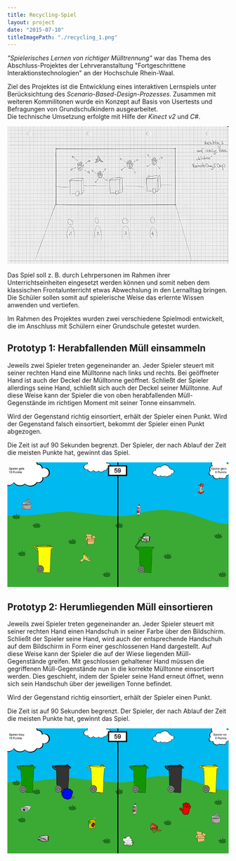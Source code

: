 ```yaml
---
title: Recycling-Spiel
layout: project
date: "2015-07-10"
titleImagePath: "./recycling_1.png"
---
```

_"Spielerisches Lernen von richtiger Mülltrennung"_ war das Thema des Abschluss-Projektes der Lehrveranstaltung "Fortgeschrittene Interaktionstechnologien" an der Hochschule Rhein-Waal.

Ziel des Projektes ist die Entwicklung eines interaktiven Lernspiels unter Berücksichtung des _Scenario-Based-Design-Prozesses_. Zusammen mit weiteren Kommilitonen wurde ein Konzept auf Basis von Usertests und Befragungen von Grundschulkindern ausgearbeitet.<br/>
Die technische Umsetzung erfolgte mit Hilfe der _Kinect v2_ und _C#_.

<image-with-lightbox>
    <img src="./recycling_2.jpg"/>
</image-with-lightbox>

Das Spiel soll z. B. durch Lehrpersonen im Rahmen ihrer Unterrichtseinheiten eingesetzt werden können und somit neben dem klassischen Frontalunterricht etwas Abwechslung in den Lernalltag bringen. Die Schüler sollen somit auf spielerische Weise das erlernte Wissen anwenden und vertiefen.

Im Rahmen des Projektes wurden zwei verschiedene Spielmodi entwickelt, die im Anschluss mit Schülern einer Grundschule getestet wurden.

## Prototyp 1: Herabfallenden Müll einsammeln
Jeweils zwei Spieler treten gegeneinander an. Jeder Spieler steuert mit seiner rechten Hand eine Mülltonne nach links und rechts. Bei geöffneter Hand ist auch der Deckel der Mülltonne geöffnet. Schließt der Spieler allerdings seine Hand, schließt sich auch der Deckel seiner Mülltonne. Auf diese Weise kann der Spieler die von oben herabfallenden Müll-Gegenstände im richtigen Moment mit seiner Tonne einsammeln.

Wird der Gegenstand richtig einsortiert, erhält der Spieler einen Punkt. Wird der Gegenstand falsch einsortiert, bekommt der Spieler einen Punkt abgezogen.

Die Zeit ist auf 90 Sekunden begrenzt. Der Spieler, der nach Ablauf der Zeit die meisten Punkte hat, gewinnt das Spiel.

<image-with-lightbox>
    <img src="./recycling_3.png"/>
</image-with-lightbox>

## Prototyp 2: Herumliegenden Müll einsortieren
Jeweils zwei Spieler treten gegeneinander an. Jeder Spieler steuert mit seiner rechten Hand einen Handschuh in seiner Farbe über den Bildschirm. Schließt der Spieler seine Hand, wird auch der entsprechende Handschuh auf dem Bildschirm in Form einer geschlossenen Hand dargestellt. Auf diese Weise kann der Spieler die auf der Wiese liegenden Müll-Gegenstände greifen. Mit geschlossen gehaltener Hand müssen die gegriffenen Müll-Gegenstände nun in die korrekte Mülltonne einsortiert werden. Dies geschieht, indem der Spieler seine Hand erneut öffnet, wenn sich sein Handschuh über der jeweiligen Tonne befindet.

Wird der Gegenstand richtig einsortiert, erhält der Spieler einen Punkt.

Die Zeit ist auf 90 Sekunden begrenzt. Der Spieler, der nach Ablauf der Zeit die meisten Punkte hat, gewinnt das Spiel.

<image-with-lightbox>
    <img src="./recycling_1.png"/>
</image-with-lightbox>